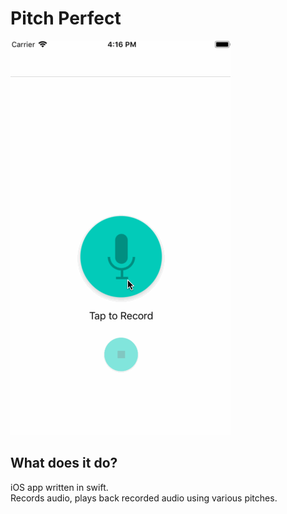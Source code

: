 # Pitch Perfect

![Pitch Perfect Demo](pitch-perfect-demo.gif?raw=true "Demo")

## What does it do?

iOS app written in swift.  
Records audio, plays back recorded audio using various pitches.
